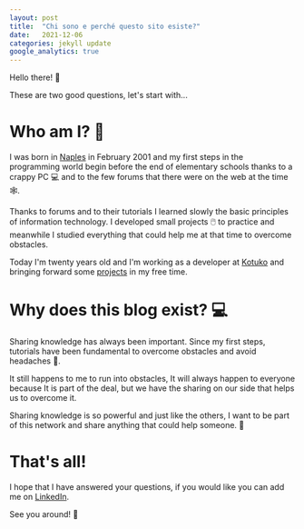 ```yaml
---
layout: post
title:  "Chi sono e perché questo sito esiste?"
date:   2021-12-06
categories: jekyll update
google_analytics: true
---
```


Hello there! :wave:

These are two good questions, let's start with...

# Who am I? :seedling:

I was born in [Naples](https://it.wikipedia.org/wiki/Napoli) in February 2001 and my first steps in the programming world begin before the end of elementary schools thanks to a crappy PC :computer: and to the few forums that there were on the web at the time :spider_web:.

Thanks to forums and to their tutorials I learned slowly the basic principles of information technology. I developed small projects :computer_mouse: to practice and meanwhile I studied everything that could help me at that time to overcome obstacles.

Today I'm twenty years old and I'm working as a developer at [Kotuko](https://www.kotuko.it/) and bringing forward some [projects](/my-projects/) in my free time.

# Why does this blog exist? :computer:

Sharing knowledge has always been important. Since my first steps, tutorials have been fundamental to overcome obstacles and avoid headaches :face_with_head_bandage:. 

It still happens to me to run into obstacles, It will always happen to everyone because It is part of the deal, but we have the sharing on our side that helps us to overcome it.

Sharing knowledge is so powerful and just like the others, I want to be part of this network and share anything that could help someone. :butterfly:

# That's all!

I hope that I have answered your questions, if you would like you can add me on [LinkedIn](https://www.linkedin.com/in/agostinofiscale/).

See you around! :rose: